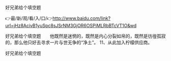 好兄弟给个填空题

👉最/新/观/看/入/口/👉http://www.baidu.com/link?url=jHz8AcivB1yuSpc8sJSrNM3GjOR6OSPiMLRbBTcVT1O&wd

好兄弟给个填空题　　他既然是迷惘的，既然是内心分裂如帛的，既然是彷徨孤寂的，那么他只好去寻求一片与世无争的“净土”。
	11、从此加入柠檬供应商。


好兄弟给个填空题
